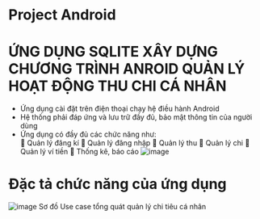 # Project Android
# ỨNG DỤNG SQLITE XÂY DỰNG CHƯƠNG TRÌNH ANROID QUẢN LÝ HOẠT ĐỘNG THU CHI CÁ NHÂN
-	Ứng dụng cài đặt trên điện thoại chạy hệ điều hành Android
-	Hệ thống phải đáp ứng và lưu trữ đầy đủ, bảo mật thông tin của người dùng
-	Ứng dụng có đầy đủ các chức năng như:  
	Quản lý đăng kí 
	Quản lý đăng nhập
	Quản lý thu
	Quản lý chi
	Quản lý ví tiền
	Thống kê, báo cáo 
![image](https://github.com/Ni2103/Project_Android/assets/89075130/5e34d861-8a22-4219-b868-35ebfe0643cb)
# Đặc tả chức năng của ứng dụng
![image](https://github.com/Ni2103/Project_Android/assets/89075130/82d5f35b-c90f-42c1-a276-dee750a34a55)
Sơ đồ Use case tổng quát quản lý chi tiêu cá nhân
